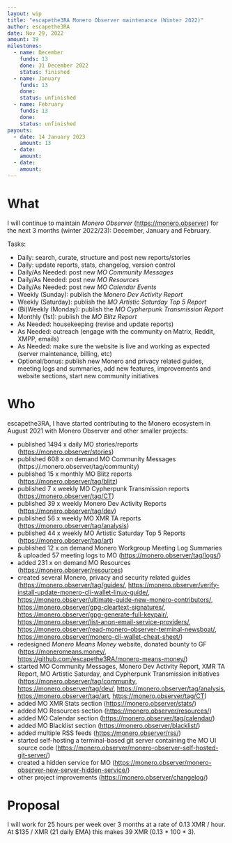 ```yaml
---
layout: wip
title: "escapethe3RA Monero Observer maintenance (Winter 2022)"
author: escapethe3RA
date: Nov 29, 2022
amount: 39
milestones:
  - name: December
    funds: 13
    done: 31 December 2022
    status: finished
  - name: January
    funds: 13
    done:
    status: unfinished
  - name: February
    funds: 13
    done:
    status: unfinished
payouts:
  - date: 14 January 2023
    amount: 13
  - date:
    amount:
  - date:
    amount:
---
```


# What

I will continue to maintain *Monero Observer* (https://monero.observer) for the next 3 months (winter 2022/23): December, January and February.

Tasks:

- Daily: search, curate, structure and post new reports/stories
- Daily: update reports, stats, changelog, version control
- Daily/As Needed: post new *MO Community Messages*
- Daily/As Needed: post new *MO Resources*
- Daily/As Needed: post new *MO Calendar Events*
- Weekly (Sunday): publish the *Monero Dev Activity Report*
- Weekly (Saturday): publish the *MO Artistic Saturday Top 5 Report*
- (Bi)Weekly (Monday): publish the *MO Cypherpunk Transmission Report*
- Monthly (1st): publish the *MO Blitz Report*
- As Needed: housekeeping (revise and update reports)
- As Needed: outreach (engage with the community on Matrix, Reddit, XMPP, emails)
- As Needed: make sure the website is live and working as expected (server maintenance, billing, etc)
- Optional/bonus: publish new Monero and privacy related guides, meeting logs and summaries, add new features, improvements and website sections, start new community initiatives

# Who

escapethe3RA, I have started contributing to the Monero ecosystem in August 2021 with Monero Observer and other smaller projects:

- published 1494 x daily MO stories/reports (https://monero.observer/stories)
- published 608 x on demand MO Community Messages (https://.monero.observer/tag/community)
- published 15 x monthly MO Blitz reports (https://monero.observer/tag/blitz)
- published 7 x weekly MO Cypherpunk Transmission reports (https://monero.observer/tag/CT)
- published 39 x weekly Monero Dev Activity Reports (https://monero.observer/tag/dev)
- published 56 x weekly MO XMR TA reports (https://monero.observer/tag/analysis)
- published 44 x weekly MO Artistic Saturday Top 5 Reports (https://monero.observer/tag/art)
- published 12 x on demand Monero Workgroup Meeting Log Summaries & uploaded 57 meeting logs to MO (https://monero.observer/tag/logs/)
- added 231 x on demand MO Resources (https://monero.observer/resources)
- created several Monero, privacy and security related guides (https://monero.observer/tag/guides/, https://monero.observer/verify-install-update-monero-cli-wallet-linux-guide/, https://monero.observer/ultimate-guide-new-monero-contributors/, https://monero.observer/gpg-cleartext-signatures/, https://monero.observer/gpg-generate-full-keypair/, https://monero.observer/list-anon-email-service-providers/, https://monero.observer/read-monero-observer-terminal-newsboat/, https://monero.observer/monero-cli-wallet-cheat-sheet/)
- redesigned *Monero Means Money* website, donated bounty to GF (https://moneromeans.money/, https://github.com/escapethe3RA/monero-means-money/)
- started MO Community Messages, Monero Dev Activity Report, XMR TA Report, MO Artistic Saturday, and Cypherpunk Transmission initiatives (https://monero.observer/tag/community, https://monero.observer/tag/dev/, https://monero.observer/tag/analysis, https://monero.observer/tag/art, https://monero.observer/tag/CT)
- added MO XMR Stats section (https://monero.observer/stats/)
- added MO Resources section (https://monero.observer/resources/)
- added MO Calendar section (https://monero.observer/tag/calendar/)
- added MO Blacklist section (https://monero.observer/blacklist/)
- added multiple RSS feeds (https://monero.observer/rss/)
- started self-hosting a terminal-based git server containing the MO UI source code (https://monero.observer/monero-observer-self-hosted-git-server/)
- created a hidden service for MO (https://monero.observer/monero-observer-new-server-hidden-service/)
- other project improvements (https://monero.observer/changelog/)
 
# Proposal

I will work for 25 hours per week over 3 months at a rate of 0.13 XMR / hour. At $135 / XMR (21 daily EMA) this makes 39 XMR (0.13 * 100 * 3).
